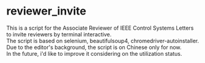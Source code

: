 # reviewer_invite
This is a script for the Associate Reviewer of IEEE Control Systems Letters to invite reviewers by terminal interactive.<br>
The script is based on selenium, beautifulsoup4, chromedriver-autoinstaller.<br>
Due to the editor's background, the script is on Chinese only for now.<br>
In the future, i'd like to improve it considering on the utilization status.
